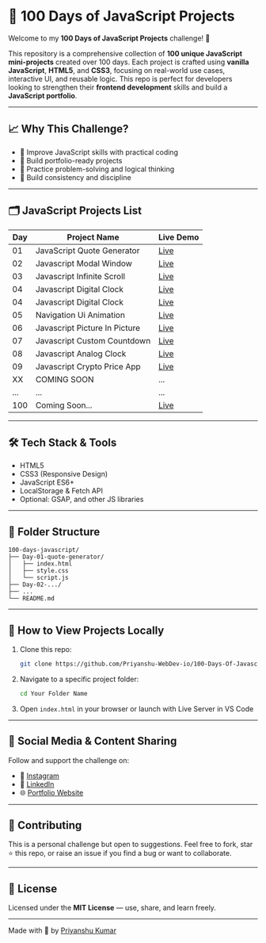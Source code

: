 # 💯 100 Days of JavaScript Projects

Welcome to my **100 Days of JavaScript Projects** challenge! 🚀

This repository is a comprehensive collection of **100 unique JavaScript mini-projects** created over 100 days. Each project is crafted using **vanilla JavaScript**, **HTML5**, and **CSS3**, focusing on real-world use cases, interactive UI, and reusable logic. This repo is perfect for developers looking to strengthen their **frontend development** skills and build a **JavaScript portfolio**.

---

## 📈 Why This Challenge?
- 🚀 Improve JavaScript skills with practical coding
- 🎯 Build portfolio-ready projects
- 🧠 Practice problem-solving and logical thinking
- 🔁 Build consistency and discipline

---

## 🗂️ JavaScript Projects List

| Day | Project Name                 | Live Demo | 
|-----|------------------------------|-----------|
| 01  | JavaScript Quote Generator  | [Live](https://javascript-quote-generator-mu.vercel.app/) | 
| 02  | Javascript Modal Window             | [Live](https://002-javascript-modal-window.vercel.app/) |
| 03  | Javascript Infinite Scroll             | [Live](https://javascript-infinite-scroll.vercel.app/) |
| 04  | Javascript Digital Clock          | [Live](https://004-javascript-digital-clock.vercel.app/) |
| 04  | Javascript Digital Clock          | [Live](https://004-javascript-digital-clock.vercel.app/) |
| 05  | Navigation Ui Animation          | [Live](https://navigation-ui-animation.vercel.app/) |
| 06  | Javascript Picture In Picture          | [Live](https://006-javascript-picture-in-picture.vercel.app/) |
| 07  | Javascript Custom Countdown          | [Live](https://007-javascript-custom-countdown.vercel.app/) |
| 08  | Javascript Analog Clock          | [Live](https://008-javascript-analog-clock.vercel.app/) |
| 09  | Javascript Crypto Price App         | [Live](https://009-javascript-crypto-price-app.vercel.app/) |
| XX | COMING SOON                         | ...       |
| ... | ...                          | ...       |
| 100 | Coming Soon...              | [Live](#) |

---

## 🛠️ Tech Stack & Tools
- HTML5
- CSS3 (Responsive Design)
- JavaScript ES6+
- LocalStorage & Fetch API
- Optional: GSAP, and other JS libraries

---

## 📁 Folder Structure
```
100-days-javascript/
├── Day-01-quote-generator/
│   ├── index.html
│   ├── style.css
│   └── script.js
├── Day-02-.../
├── ...
└── README.md
```

---

## 🚀 How to View Projects Locally
1. Clone this repo:
   ```bash
   git clone https://github.com/Priyanshu-WebDev-io/100-Days-Of-Javascript/
   ```
2. Navigate to a specific project folder:
   ```bash
   cd Your Folder Name
   ```
3. Open `index.html` in your browser or launch with Live Server in VS Code

---

## 📢 Social Media & Content Sharing
Follow and support the challenge on:
- 📸 [Instagram](https://www.instagram.com/dynamic_pixels.in/)
- 💼 [LinkedIn](https://www.linkedin.com/in/priyanshukumar2043/)
- 🌐 [Portfolio Website](https://react-portfolio-2025-two.vercel.app/)

---

## 🤝 Contributing
This is a personal challenge but open to suggestions. Feel free to fork, star ⭐ this repo, or raise an issue if you find a bug or want to collaborate.

---

## 📃 License
Licensed under the **MIT License** — use, share, and learn freely.

---

Made with 💛 by [Priyanshu Kumar](https://www.linkedin.com/in/priyanshukumar2043/)

